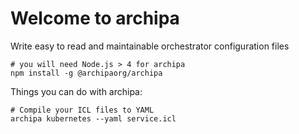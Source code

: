 # Welcome to archipa
Write easy to read and maintainable orchestrator configuration files
```
# you will need Node.js > 4 for archipa
npm install -g @archipaorg/archipa
```
Things you can do with archipa:
```
# Compile your ICL files to YAML
archipa kubernetes --yaml service.icl
```
